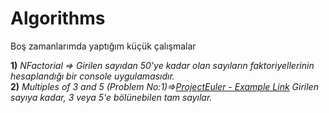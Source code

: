 # Algorithms
Boş zamanlarımda yaptığım küçük çalışmalar

**1)**  *NFactorial => Girilen sayıdan 50'ye kadar olan sayıların faktoriyellerinin hesaplandığı bir console uygulamasıdır.* <br/>
**2)**  *Multiples of 3 and 5 (Problem No:1)=>[ProjectEuler - Example Link](https://projecteuler.net/problem=1) Girilen sayıya kadar, 3 veya 5'e bölünebilen tam sayılar.*
